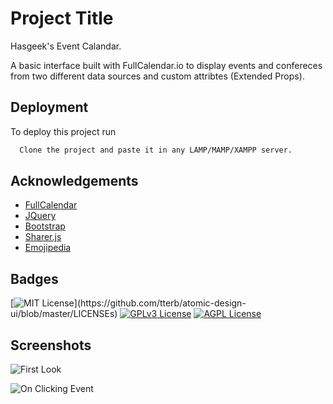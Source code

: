 
# Project Title

Hasgeek's Event Calandar.

A basic interface built with FullCalendar.io to display events and confereces from two different data sources and custom attribtes (Extended Props).




## Deployment

To deploy this project run

```bash
  Clone the project and paste it in any LAMP/MAMP/XAMPP server.
```

  
## Acknowledgements

 - [FullCalendar](https://fullcalendar.io/)
 - [JQuery](https://jquery.com/)
 - [Bootstrap](https://getbootstrap.com/)
 - [Sharer.js](https://ellisonleao.github.io/sharer.js/)
 - [Emojipedia](https://emojipedia.org/)
 
## Badges
[![MIT License](https://img.shields.io/apm/l/atomic-design-ui.svg?)](https://github.com/tterb/atomic-design-ui/blob/master/LICENSEs)
[![GPLv3 License](https://img.shields.io/badge/License-GPL%20v3-yellow.svg)](https://opensource.org/licenses/)
[![AGPL License](https://img.shields.io/badge/license-AGPL-blue.svg)](http://www.gnu.org/licenses/agpl-3.0)

  





## Screenshots

![First Look](https://i.ibb.co/ccss6F1/Hasgeek-s-Conference-Event-Calendar.png)


![On Clicking Event](https://i.ibb.co/s3KQfF0/Hasgeek-s-Conference-Event-Calendar-1.png)
